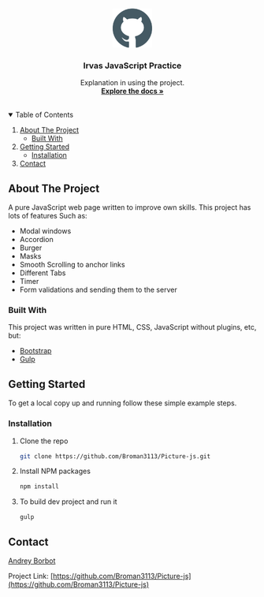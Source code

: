 <!-- PROJECT LOGO -->
<br />
<p align="center">
  <a href="https://github.com/Broman3113/Picture-js">
    <img src="/github.svg" alt="Logo" width="80" height="80">
  </a>

<h3 align="center">Irvas JavaScript Practice</h3>

  <p align="center">
    Explanation in using the project.
    <br />
    <a href="https://github.com/Broman3113/Picture-js"><strong>Explore the docs »</strong></a>
    <br />
    <br />
  </p>



<!-- TABLE OF CONTENTS -->
<details open="open">
  <summary>Table of Contents</summary>
  <ol>
    <li>
      <a href="#about-the-project">About The Project</a>
      <ul>
        <li><a href="#built-with">Built With</a></li>
      </ul>
    </li>
    <li>
      <a href="#getting-started">Getting Started</a>
      <ul>
        <li><a href="#installation">Installation</a></li>
      </ul>
    </li>
    <li><a href="#contact">Contact</a></li>
  </ol>
</details>



<!-- ABOUT THE PROJECT -->

## About The Project

A pure JavaScript web page written to improve own skills. This project has lots of features
Such as:

* Modal windows
* Accordion
* Burger
* Masks
* Smooth Scrolling to anchor links
* Different Tabs
* Timer
* Form validations and sending them to the server

### Built With

This project was written in pure HTML, CSS, JavaScript without plugins, etc, but:

* [Bootstrap](https://getbootstrap.com)
* [Gulp](https://gulpjs.com)

<!-- GETTING STARTED -->

## Getting Started

To get a local copy up and running follow these simple example steps.

### Installation

1. Clone the repo
   ```sh
   git clone https://github.com/Broman3113/Picture-js.git
   ```
2. Install NPM packages
   ```sh
   npm install
   ```
3. To build dev project and run it
   ```sh
   gulp
   ```

## Contact

[Andrey Borbot](https://github.com/Broman3113)

Project Link: [https://github.com/Broman3113/Picture-js](https://github.com/Broman3113/Picture-js)

[product-screenshot]: src/assets/github.svg
